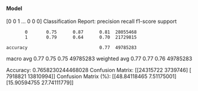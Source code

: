 #### Model
[0 0 1 ... 0 0 0]
Classification Report:
              precision    recall  f1-score   support

           0       0.75      0.87      0.81  28055468
           1       0.79      0.64      0.70  21729815

    accuracy                           0.77  49785283
   macro avg       0.77      0.75      0.75  49785283
weighted avg       0.77      0.77      0.76  49785283

Accuracy: 0.7658230244468028
Confusion Matrix:
[[24315722  3739746]
 [ 7918821 13810994]]
Confusion Matrix (%):
[[48.84118465  7.51175001]
 [15.90594755 27.74111779]]
